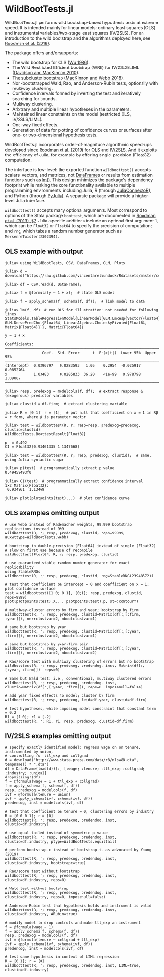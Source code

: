 # WildBootTests.jl

WildBootTests.jl performs wild bootstrap-based hypothesis tests at extreme speed. It is intended mainly for linear models: ordinary least squares (OLS) and instrumental variables/two-stage least squares (IV/2SLS). For an introduction to the wild bootstrap and the algorithms deployed here, see [Roodman et al. (2019)](https://www.econ.queensu.ca/sites/econ.queensu.ca/files/qed_wp_1406.pdf).

The package offers and/orsupports:
* The wild bootstrap for OLS ([Wu 1986](https://doi.org/10.1214/aos/1176350142)).
* The Wild Restricted Efficient bootstrap (WRE) for IV/2SLS/LIML ([Davidson and MacKinnon 2010](https://doi.org/10.1198/jbes.2009.07221)).
* The subcluster bootstrap ([MacKinnon and Webb 2018](https://doi.org/10.1111/ectj.12107)).
* Non-bootstrapped Wald, Rao, and Anderson-Rubin tests, optionally with multiway clustering.
* Confidence intervals formed by inverting the test and iteratively searching for bounds.
* Multiway clustering.
* Arbitrary and multiple linear hypotheses in the parameters.
* Maintained linear constraints on the model (restricted OLS, IV/2SLS/LIML).
* One-way fixed effects.
* Generation of data for plotting of confidence curves or surfaces after one- or two-dimensional hypothesis tests.

WildBootTests.jl incorporates order-of-magnitude algorithmic speed-ups developed since [Roodman et al. (2019)](https://www.econ.queensu.ca/sites/econ.queensu.ca/files/qed_wp_1406.pdf) for [OLS](https://www.statalist.org/forums/forum/general-stata-discussion/general/1586107-boottest-just-as-wild-10x-faster) and [IV/2SLS](https://www.statalist.org/forums/forum/general-stata-discussion/general/1597888-boottest-~100x-faster-after-iv-gmm). And it exploits the efficiency of Julia, for example by offering single-precision (Float32) computation.

The interface is low-level: the exported function `wildboottest()` accepts scalars, vectors, and matrices, not [DataFrame](https://github.com/JuliaData/DataFrames.jl)s or results from estimation functions such as [lm()](https://juliastats.org/GLM.jl/v1.5/). This design minimizes the package's dependency footprint while making the core functionality available to multiple programming environments, including Julia, R (through [JuliaConnectoR](https://cran.r-project.org/web/packages/JuliaConnectoR/index.html)), and Python (through [PyJulia](https://github.com/JuliaPy/pyjulia)). A separate package will provide a higher-level Julia interface.

`wildboottest()` accepts many optional arguments. Most correspond to options of the Stata package `boottest`, which are documented in [Roodman et al. (2019), §7](https://www.econ.queensu.ca/sites/econ.queensu.ca/files/qed_wp_1406.pdf#page=28). Julia-specific additions include an optional first argument `T`, which can be `Float32` or `Float64` to specify the precision of computation; and `rng`, which takes a random number generator such as `MersenneTwister(2302394)`.

## OLS example with output

```
julia> using WildBootTests, CSV, DataFrames, GLM, Plots

julia> d = download("https://raw.github.com/vincentarelbundock/Rdatasets/master/csv/sandwich/PetersenCL.csv");

julia> df = CSV.read(d, DataFrame);

julia> f = @formula(y ~ 1 + x);  # state OLS model

julia> f = apply_schema(f, schema(f, df));  # link model to data

julia> lm(f, df)  # run OLS for illustration; not needed for following lines
StatsModels.TableRegressionModel{LinearModel{GLM.LmResp{Vector{Float64}}, GLM.DensePredChol{Float64, LinearAlgebra.CholeskyPivoted{Float64, Matrix{Float64}}}}, Matrix{Float64}}

y ~ 1 + x

Coefficients:
─────────────────────────────────────────────────────────────────────────
                 Coef.  Std. Error      t  Pr(>|t|)  Lower 95%  Upper 95%
─────────────────────────────────────────────────────────────────────────
(Intercept)  0.0296797   0.0283593   1.05    0.2954  -0.025917  0.0852764
x            1.03483     0.0285833  36.20    <1e-99   0.978798  1.09087
─────────────────────────────────────────────────────────────────────────

julia> resp, predexog = modelcols(f, df);  # extract response & (exogenous) predictor variables

julia> clustid = df.firm;  # extract clustering variable

julia> R = [0 1]; r = [1];  # put null that coefficient on x = 1 in Rβ = r form, where β is parameter vector

julia> test = wildboottest(R, r; resp=resp, predexog=predexog, clustid=clustid)
WildBootTests.BoottestResult{Float32}

p  = 0.492
CI = Float32[0.93461335 1.1347668]

julia> test = wildboottest(R, r; resp, predexog, clustid);  # same, using Julia syntactic sugar

julia> p(test)  # programmatically extract p value
0.49459493f0

julia> CI(test)  # programmatically extract confidence interval
1×2 Matrix{Float32}:
 0.934961  1.13469

julia> plot(plotpoints(test)...)  # plot confidence curve
```
## OLS examples omitting output
```
# use Webb instead of Rademacher weights, 99,999 bootstrap replications instead of 999
wildboottest(R, r; resp, predexog, clustid, reps=99999, auxwttype=WildBootTests.webb)

# bootstrap in double-precision (Float64) instead of single (Float32)
# slow on first use because of recompile
wildboottest(Float64, R, r; resp, predexog, clustid)

# use guaranteed-stable random number generator for exact replicability
using StableRNGs
wildboottest(R, r; resp, predexog, clustid, rng=StableRNG(23948572))

# test that coefficient on intercept = 0 and coefficient on x = 1; plot confidence surface
test = wildboottest([1 0; 0 1], [0;1]; resp, predexog, clustid, reps=9999)
plot(plotpoints(test).X..., plotpoints(test).p, st=:contourf)

# multiway-cluster errors by firm and year; bootstrap by firm
wildboottest(R, r; resp, predexog, clustid=Matrix(df[:,[:firm, :year]]), nerrclustvar=2, nbootclustvar=1)

# same but bootstrap by year
wildboottest(R, r; resp, predexog, clustid=Matrix(df[:,[:year, :firm]]), nerrclustvar=2, nbootclustvar=1)

# same but bootstrap by year-firm pair
wildboottest(R, r; resp, predexog, clustid=Matrix(df[:,[:year, :firm]]), nerrclustvar=2, nbootclustvar=2)

# Rao/score test with multiway clustering of errors but no bootstrap
wildboottest(R, r; resp, predexog, predendog, inst, Matrix(df[:,[:year, :firm]]), reps=0)

# Same but Wald test: i.e., conventional, multiway clustered errors
wildboottest(R, r; resp, predexog, predendog, inst, clustid=Matrix(df[:,[:year, :firm]]), reps=0, imposenull=false)

# add year fixed effects to model; cluster by firm
wildboottest(R, r; resp, predexog, feid=df.year, clustid=df.firm)

# test hypotheses, while imposing model constraint that constant term = 0.2
R1 = [1 0]; r1 = [.2]
wildboottest(R, r; R1, r1, resp, predexog, clustid=df.firm)
```
## IV/2SLS examples omitting output
```
# specify exactly identified model: regress wage on on tenure, instrumented by union,
# controlling for ttl_exp and collgrad
d = download("http://www.stata-press.com/data/r8/nlsw88.dta", tempname() * ".dta")
df = DataFrame(load(d))[:, [:wage; :tenure; :ttl_exp; :collgrad; :industry; :union]]
dropmissing!(df)
f = @formula(wage ~ 1 + ttl_exp + collgrad)
f = apply_schema(f, schema(f, df))
resp, predexog = modelcols(f, df)
ivf = @formula(tenure ~ union)
ivf = apply_schema(ivf, schema(ivf, df))
predendog, inst = modelcols(ivf, df)

# test that coefficient on tenure = 0, clustering errors by industry
R = [0 0 0 1]; r = [0]
wildboottest(R, r; resp, predexog, predendog, inst, clustid=df.industry)

# use equal-tailed instead of symmetric p value
wildboottest(R, r; resp, predexog, predendog, inst, clustid=df.industry, ptype=WildBootTests.equaltail)

# perform bootstrap-c instead of bootstrap-t, as advocated by Young (2019)
wildboottest(R, r; resp, predexog, predendog, inst, clustid=df.industry, bootstrapc=true)

# Rao/score test without bootstrap
wildboottest(R, r; resp, predexog, predendog, inst, clustid=df.industry, reps=0)

# Wald test without bootstrap
wildboottest(R, r; resp, predexog, predendog, inst, clustid=df.industry, reps=0, imposenull=false)

# Anderson-Rubin test that hypothesis holds and instrument is valid
wildboottest(R, r; resp, predexog, predendog, inst, clustid=df.industry, ARubin=true)

# modify model to drop controls and make ttl_exp an instrument
f = @formula(wage ~ 1)
f = apply_schema(f, schema(f, df))
resp, predexog = modelcols(f, df)
ivf = @formula(tenure ~ collgrad + ttl_exp)
ivf = apply_schema(ivf, schema(ivf, df))
predendog, inst = modelcols(ivf, df)

# test same hypothesis in context of LIML regression
R = [0 1]; r = [0]
wildboottest(R, r; resp, predexog, predendog, inst, LIML=true, clustid=df.industry)
```

